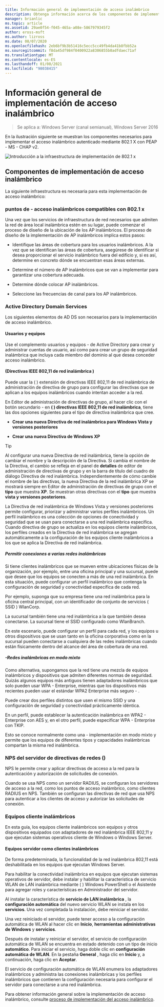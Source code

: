 ```yaml
---
title: Información general de implementación de acceso inalámbrico
description: Obtenga información acerca de los componentes de implementación de acceso inalámbrico necesarios para implementar el acceso inalámbrico autenticado mediante 802.1 X con PEAP-MS-CHAP v2.
manager: brianlic
ms.topic: article
ms.assetid: 29ae0f54-f045-465a-a08e-5867979345f2
author: eross-msft
ms.author: lizross
ms.date: 08/07/2020
ms.openlocfilehash: 2eb6bf9b3b51416c5ecc5cc49fb4da41b8fbb52a
ms.sourcegitcommit: f8da45df984f0400922a8306855b0adfdaec71af
ms.translationtype: MT
ms.contentlocale: es-ES
ms.lasthandoff: 01/08/2021
ms.locfileid: "98038415"
---
```

# <a name="wireless-access-deployment-overview"></a>Información general de implementación de acceso inalámbrico

>Se aplica a: Windows Server (canal semianual), Windows Server 2016

En la ilustración siguiente se muestran los componentes necesarios para implementar el acceso inalámbrico autenticado mediante 802.1 X con PEAP \- MS \- CHAP v2.

![Introducción a la infraestructura de implementación de 802.1 x](../../../media/8021X-Deploy-Overview/8021X-Deploy-Overview.jpg)

## <a name="wireless-access-deployment-components"></a>Componentes de implementación de acceso inalámbrico
La siguiente infraestructura es necesaria para esta implementación de acceso inalámbrico:

### <a name="8021x-capable-wireless-access-points"></a>puntos de \- acceso inalámbricos compatibles con 802.1 x
Una vez que los servicios de infraestructura de red necesarios que admiten la red de área local inalámbrica estén en su lugar, puede comenzar el proceso de diseño de la ubicación de los AP inalámbricos. El proceso de diseño de la implementación de AP inalámbricos implica estos pasos:

- Identifique las áreas de cobertura para los usuarios inalámbricos. A la vez que se identifican las áreas de cobertura, asegúrese de identificar si desea proporcionar el servicio inalámbrico fuera del edificio y, si es así, determine en concreto dónde se encuentran esas áreas externas.

- Determine el número de AP inalámbricos que se van a implementar para garantizar una cobertura adecuada.

- Determine dónde colocar AP inalámbricos.

- Seleccione las frecuencias de canal para los AP inalámbricos.

### <a name="active-directory-domain-services"></a>Active Directory Domain Services
Los siguientes elementos de AD DS son necesarios para la implementación de acceso inalámbrico.

#### <a name="users-and-computers"></a>Usuarios y equipos

Use el complemento usuarios y equipos \- de Active Directory para crear y administrar cuentas de usuario, así como para crear un grupo de seguridad inalámbrica que incluya cada miembro del dominio al que desea conceder acceso inalámbrico.

#### <a name="wireless-network-ieee-80211-policies"></a>\(Directivas IEEE 802,11 de red inalámbrica \)

Puede usar la \( \) extensión de directivas IEEE 802,11 de red inalámbrica de administración de directiva de grupo para configurar las directivas que se aplican a los equipos inalámbricos cuando intentan acceder a la red.

En Editor de administración de directivas de grupo, al hacer clic con el botón secundario \- en **\( \) directivas IEEE 802,11 de red inalámbrica**, tiene las dos opciones siguientes para el tipo de directiva inalámbrica que cree.

- **Crear una nueva Directiva de red inalámbrica para Windows Vista y versiones posteriores**

- **Crear una nueva Directiva de Windows XP**

>[!TIP]
>Al configurar una nueva Directiva de red inalámbrica, tiene la opción de cambiar el nombre y la descripción de la Directiva. Si cambia el nombre de la Directiva, el cambio se refleja en el panel de **detalles** de editor de administración de directivas de grupo y en la barra de título del cuadro de diálogo Directiva de red inalámbrica. Independientemente de cómo cambie el nombre de las directivas, la nueva Directiva de la red inalámbrica XP se mostrará siempre en Editor de administración de directivas de grupo con el **tipo** que muestra **XP**. Se muestran otras directivas con el **tipo** que muestra **vista y versiones posteriores**.

La Directiva de red inalámbrica de Windows Vista y versiones posteriores permite configurar, priorizar y administrar varios perfiles inalámbricos. Un perfil inalámbrico es una colección de opciones de conectividad y seguridad que se usan para conectarse a una red inalámbrica específica. Cuando directiva de grupo se actualiza en los equipos cliente inalámbricos, los perfiles creados en la Directiva de red inalámbrica se agregan automáticamente a la configuración de los equipos cliente inalámbricos a los que se aplica la Directiva de red inalámbrica.

##### <a name="allowing-connections-to-multiple-wireless-networks"></a>Permitir conexiones a varias redes inalámbricas

Si tiene clientes inalámbricos que se mueven entre ubicaciones físicas de la organización, por ejemplo, entre una oficina principal y una sucursal, puede que desee que los equipos se conecten a más de una red inalámbrica. En esta situación, puede configurar un perfil inalámbrico que contenga la configuración de seguridad y conectividad específica de cada red.

Por ejemplo, suponga que su empresa tiene una red inalámbrica para la oficina central principal, con un identificador de conjunto de servicios \( SSID \) WlanCorp.

La sucursal también tiene una red inalámbrica a la que también desea conectarse. La sucursal tiene el SSID configurado como WlanBranch.

En este escenario, puede configurar un perfil para cada red, y los equipos u otros dispositivos que se usan tanto en la oficina corporativa como en la sucursal pueden conectarse a cualquiera de las redes inalámbricas cuando están físicamente dentro del alcance del área de cobertura de una red.

##### <a name="mixed-mode-wireless-networks"></a>\-Redes inalámbricas en modo mixto

Como alternativa, supongamos que la red tiene una mezcla de equipos inalámbricos y dispositivos que admiten diferentes normas de seguridad. Quizás algunos equipos más antiguos tienen adaptadores inalámbricos que solo pueden usar WPA \- Enterprise, mientras que los dispositivos más recientes pueden usar el estándar WPA2 Enterprise más seguro \- .

Puede crear dos perfiles distintos que usen el mismo SSID y una configuración de seguridad y conectividad prácticamente idéntica.

En un perfil, puede establecer la autenticación inalámbrica en WPA2 \- Enterprise con AES y, en el otro perfil, puede especificar WPA \- Enterprise con TKIP.

Esto se conoce normalmente como una \- implementación en modo mixto y permite que los equipos de diferentes tipos y capacidades inalámbricas compartan la misma red inalámbrica.

### <a name="network-policy-server-nps"></a>NPS del servidor de directivas de redes \(\)
NPS le permite crear y aplicar directivas de acceso a la red para la autenticación y autorización de solicitudes de conexión.

Cuando se usa NPS como un servidor RADIUS, se configuran los servidores de acceso a la red, como los puntos de acceso inalámbrico, como clientes RADIUS en NPS. También se configuran las directivas de red que usa NPS para autenticar a los clientes de acceso y autorizar las solicitudes de conexión.

### <a name="wireless-client-computers"></a>Equipos cliente inalámbricos
En esta guía, los equipos cliente inalámbricos son equipos y otros dispositivos equipados con adaptadores de red inalámbrica IEEE 802,11 y que ejecutan sistemas operativos cliente de Windows o Windows Server.

#### <a name="server-computers-as-wireless-clients"></a>Equipos servidor como clientes inalámbricos

De forma predeterminada, la funcionalidad de la red inalámbrica 802,11 está deshabilitada en los equipos que ejecutan Windows Server.

Para habilitar la conectividad inalámbrica en equipos que ejecutan sistemas operativos de servidor, debe instalar y habilitar la característica de servicio WLAN de LAN inalámbrica mediante \( \) Windows PowerShell o el Asistente para agregar roles y características en Administrador del servidor.

Al instalar la característica de **servicio de LAN inalámbrica** , la **configuración automática** del nuevo servicio WLAN se instala en los **servicios**. Una vez completada la instalación, debe reiniciar el servidor.

Una vez reiniciado el servidor, puede tener acceso a la configuración automática de WLAN al hacer clic en **Inicio**, **herramientas administrativas de Windows** y **servicios**.

Después de instalar y reiniciar el servidor, el servicio de configuración automática de WLAN se encuentra en estado detenido con un tipo de inicio **automático**. Para iniciar el servicio, haga doble clic en **configuración automática de WLAN**. En la pestaña **General** , haga clic en **Inicio** y, a continuación, haga clic en **Aceptar**.

El servicio de configuración automática de WLAN enumera los adaptadores inalámbricos y administra las conexiones inalámbricas y los perfiles inalámbricos que contienen la configuración necesaria para configurar el servidor para conectarse a una red inalámbrica.

Para obtener información general sobre la implementación de acceso inalámbrico, consulte [proceso de implementación del acceso inalámbrico](c-wireless-access-deploy-process.md).
